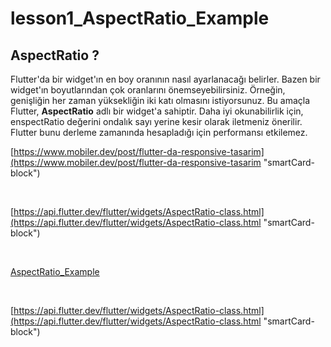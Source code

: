 # lesson1_AspectRatio_Example

## AspectRatio ?

Flutter'da bir widget'ın en boy oranının nasıl ayarlanacağı belirler. Bazen bir widget'ın boyutlarından çok oranlarını önemseyebilirsiniz. Örneğin, genişliğin her zaman yüksekliğin iki katı olmasını istiyorsunuz. Bu amaçla Flutter, **AspectRatio** adlı bir widget'a sahiptir. Daha iyi okunabilirlik için, enspectRatio değerini ondalık sayı yerine kesir olarak iletmeniz önerilir. Flutter bunu derleme zamanında hesapladığı için performansı etkilemez.

[https://www.mobiler.dev/post/flutter-da-responsive-tasarim](https://www.mobiler.dev/post/flutter-da-responsive-tasarim "smartCard-block")

‌

[https://api.flutter.dev/flutter/widgets/AspectRatio-class.html](https://api.flutter.dev/flutter/widgets/AspectRatio-class.html "smartCard-block")

‌

[AspectRatio_Example](https://www.woolha.com/tutorials/flutter-using-aspectratio-widget-examples "‌")

‌

[https://api.flutter.dev/flutter/widgets/AspectRatio-class.html](https://api.flutter.dev/flutter/widgets/AspectRatio-class.html "smartCard-block")
